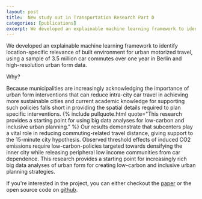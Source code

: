 ```yaml
---
layout: post
title:  New study out in Transportation Research Part D
categories: [publications]
excerpt: We developed an explainable machine learning framework to identify location-specific relevance of built environment for urban motorized travel, using a sample of 3.5 million car commutes over one year in Berlin and high-resolution urban form data..
---
```


We developed an explainable machine learning framework to identify location-specific relevance of built environment for urban motorized travel, using a sample of 3.5 million car commutes over one year in Berlin and high-resolution urban form data.

Why? 

Because municipalities are increasingly acknowledging the importance of urban form interventions that can reduce intra-city car travel in achieving more sustainable cities and current academic knowledge for supporting such policies falls short in providing the spatial details required to plan specific interventions. {% include pullquote.html quote="This research provides a starting point for using big data analyses for low-carbon and inclusive urban planning." %} Our results demonstrate that subcenters play a vital role in reducing commuting-related travel distance, giving support to the 15-minute city hypothesis. Observed threshold effects of induced CO2 emissions require low-carbon-policies targeted towards densifying the inner city while releasing peripheral low income communities from car dependence. This research provides a starting point for increasingly rich big data analyses of urban form for creating low-carbon and inclusive urban planning strategies.

If you're interested in the project, you can either checkout the [paper](https://www.sciencedirect.com/science/article/abs/pii/S1361920922002681) or the open source code on [github](https://github.com/wagnerfe/xml4urbanformanalysis).

